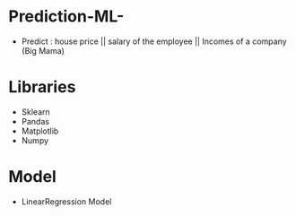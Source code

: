 # Prediction-ML-
- Predict : house price || salary of the employee || Incomes of a company (Big Mama) 

# Libraries
- Sklearn
- Pandas 
- Matplotlib
- Numpy

# Model 
- LinearRegression Model


